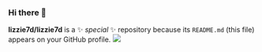 ### Hi there 👋
<!-- ![Github Stats](https://github-readme-stats.vercel.app/api?username=lizzie7d&show_icons=true&theme=dark&count_private=true) -->



**lizzie7d/lizzie7d** is a ✨ _special_ ✨ repository because its `README.md` (this file) appears on your GitHub profile.
![](https://github-readme-stats.vercel.app/api?username=lizzie7d)
